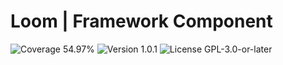 # Loom | Framework Component

<p>
<!-- Coverage Badge -->
<img src="https://img.shields.io/badge/Coverage-54.97%25-cb9b1c" alt="Coverage 54.97%">
<!-- Version Badge -->
<img src="https://img.shields.io/badge/Version-1.0.1-blue" alt="Version 1.0.1">
<!-- License Badge -->
<img src="https://img.shields.io/badge/License-GPL--3.0--or--later-40adbc" alt="License GPL-3.0-or-later">
</p>